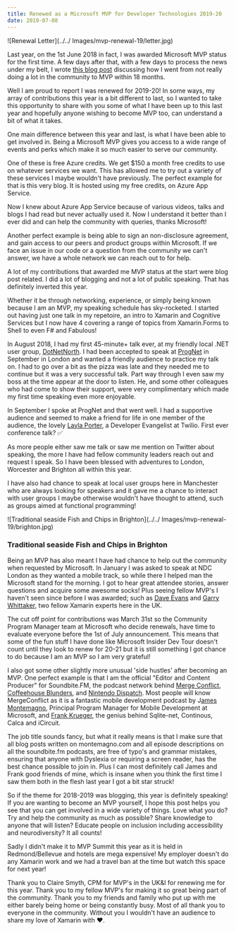 ```yaml
--- 
title: Renewed as a Microsoft MVP for Developer Technologies 2019-20
date: 2019-07-08 
---
```



![Renewal Letter](../../ Images/mvp-renewal-19/letter.jpg)

Last year, on the 1st June 2018 in fact, I was awarded Microsoft MVP status for the first time. A few days after that, with a few days to process the news under my belt, I wrote [this blog post](https://lucecarter.co.uk/road-to-microsoft-mvp-my-journey/) discussing how I went from not really doing a lot in the community to MVP within 18 months.

Well I am proud to report I was renewed for 2019-20! In some ways, my array of contributions this year is a bit different to last, so I wanted to take this opportunity to share with you some of what I have been up to this last year and hopefully anyone wishing to become MVP too, can understand a bit of what it takes.

One main difference between this year and last, is what I have been able to get involved in. Being a Microsoft MVP gives you access to a wide range of events and perks which make it so much easier to serve our community.

One of these is free Azure credits. We get $150 a month free credits to use on whatever services we want. This has allowed me to try out a variety of these services I maybe wouldn't have previously. The perfect example for that is this very blog. It is hosted using my free credits, on Azure App Service.

Now I knew about Azure App Service because of various videos, talks and blogs I had read but never actually used it. Now I understand it better than I ever did and can help the community with queries, thanks Microsoft!

Another perfect example is being able to sign an non-disclosure agreement, and gain access to our peers and product groups within Microsoft. If we face an issue in our code or a question from the community we can't answer, we have a whole network we can reach out to for help.

A lot of my contributions that awarded me MVP status at the start were blog post related. I did a lot of blogging and not a lot of public speaking. That has definitely inverted this year.

Whether it be through networking, experience, or simply being known because I am an MVP, my speaking schedule has sky-rocketed. I started out having just one talk in my repetoire, an intro to Xamarin and Cognitive Services but I now have 4 covering a range of topics from Xamarin.Forms to Shell to even F# and Fabulous!

In August 2018, I had my first 45-minute+ talk ever, at my friendly local .NET user group, [DotNetNorth](https://www.meetup.com/DotNetNorth/). I had been accepted to speak at [ProgNet](https://skillsmatter.com/conferences/10107-prognet-london-2018) in September in London and wanted a friendly audience to practice my talk on. I had to go over a bit as the pizza was late and they needed me to continue but it was a very successful talk. Part way through I even saw my boss at the time appear at the door to listen. He, and some other colleagues who had come to show their support, were very complimentary which made my first time speaking even more enjoyable.

In September I spoke at ProgNet and that went well. I had a supportive audience and seemed to make a friend for life in one member of the audience, the lovely [Layla Porter](https://twitter.com/laylacodesit), a Developer Evangelist at Twilio. First ever conference talk? ✅

As more people either saw me talk or saw me mention on Twitter about speaking, the more I have had fellow community leaders reach out and request I speak. So I have been blessed with adventures to London, Worcester and Brighton all within this year.

I have also had chance to speak at local user groups here in Manchester who are always looking for speakers and it gave me a chance to interact with user groups I maybe otherwise wouldn't have thought to attend, such as groups aimed at functional programming!

![Traditional seaside Fish and Chips in Brighton](../../ Images/mvp-renewal-19/brighton.jpg)
### Traditional seaside Fish and Chips in Brighton

Being an MVP has also meant I have had chance to help out the community when requested by Microsoft. In January I was asked to speak at NDC London as they wanted a mobile track, so while there I helped man the Microsoft stand for the morning. I got to hear great attendee stories, answer questions and acquire some awesome socks! Plus seeing fellow MVP's I haven't seen since before I was awarded; such as [Dave Evans](https://twitter.com/DaveDev) and [Garry Whittaker](https://twitter.com/garrywma), two fellow Xamarin experts here in the UK.

The cut off point for contributions was March 31st so the Community Program Manager team at Microsoft who decide renewals, have time to evaluate everyone before the 1st of July announcement. This means that some of the fun stuff I have done like Microsoft Insider Dev Tour doesn't count until they look to renew for 20-21 but it is still something I got chance to do because I am an MVP so I am very grateful!

I also got some other slightly more unusual 'side hustles' after becoming an MVP. One perfect example is that I am the official "Editor and Content Producer" for Soundbite.FM, the podcast network behind [Merge Conflict](https://www.mergeconflict.fm/), [Coffeehouse Blunders](https://www.blunders.fm/), and [Nintendo Dispatch](https://www.nintendodispatch.com/). Most people will know MergeConflict as it is a fantastic mobile development podcast by J[ames Montemagno](https://twitter.com/JamesMontemagno), Principal Program Manager for Mobile Development at Microsoft, and [Frank Krueger](https://twitter.com/praeclarum), the genius behind Sqlite-net, Continous, Calca and iCircuit.

The job title sounds fancy, but what it really means is that I make sure that all blog posts written on montemagno.com and all episode descriptions on all the soundbite.fm podcasts, are free of typo's and grammar mistakes, ensuring that anyone with Dyslexia or requiring a screen reader, has the best chance possible to join in. Plus I can most definitely call James and Frank good friends of mine, which is insane when you think the first time I saw them both in the flesh last year I got a bit star struck!

So if the theme for 2018-2019 was blogging, this year is definitely speaking! If you are wanting to become an MVP yourself, I hope this post helps you see that you can get involved in a wide variety of things. Love what you do? Try and help the community as much as possible? Share knowledge to anyone that will listen? Educate people on inclusion including accessibility and neurodiversity? It all counts!

Sadly I didn't make it to MVP Summit this year as it is held in Redmond/Bellevue and hotels are mega expensive! My employer doesn't do any Xamarin work and we had a travel ban at the time but watch this space for next year!

Thank you to Claire Smyth, CPM for MVP's in the UK&I for renewing me for this year. Thank you to my fellow MVP's for making it so great being part of the community. Thank you to my friends and family who put up with me either barely being home or being constantly busy. Most of all thank you to everyone in the community. Without you I wouldn't have an audience to share my love of Xamarin with ❤️.
